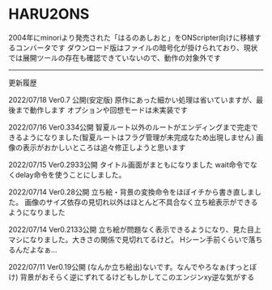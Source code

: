 # HARU2ONS
2004年にminoriより発売された「はるのあしおと」をONScripter向けに移植するコンバータです
ダウンロード版はファイルの暗号化が掛けられており、現状では展開ツールの存在も確認できていないので、動作の対象外です


---------------------------------------------------------------------------------------------------------------
更新履歴

2022/07/18 Ver0.7 公開(安定版)
原作にあった細かい処理は省いていますが、最後まで動作します
オプションや回想モードは未実装です

2022/07/16 Ver0.334公開
智夏ルート以外のルートがエンディングまで完走できるようになりました(智夏ルートはフラグ管理が未完成なため出現しません)
画像の表示がおかしいところは追々修正しようと思います

2022/07/15 Ver0.2933公開
タイトル画面がまともになりました
wait命令でなくdelay命令を使うことにしました。

2022/07/14 Ver0.28公開
立ち絵・背景の変換命令をほぼイチから書き直しました。
画像のサイズ依存の見切れ以外はほとんど不具合なく立ち絵表示ができるようになりました

2022/07/14 Ver0.2133公開
立ち絵が問題なく表示できるようになり、見た目上マシになりました。大きさの関係で見切れてるけど。
Hシーン手前くらいで落ちるんだよなぁ…

2022/07/11 Ver0.19公開
(なんか立ち絵出)ないです。なんでやろなぁ(すっとぼけ)
背景がおそらく逆にずれてるけどもしかしてこのエンジンxy逆な気がする



